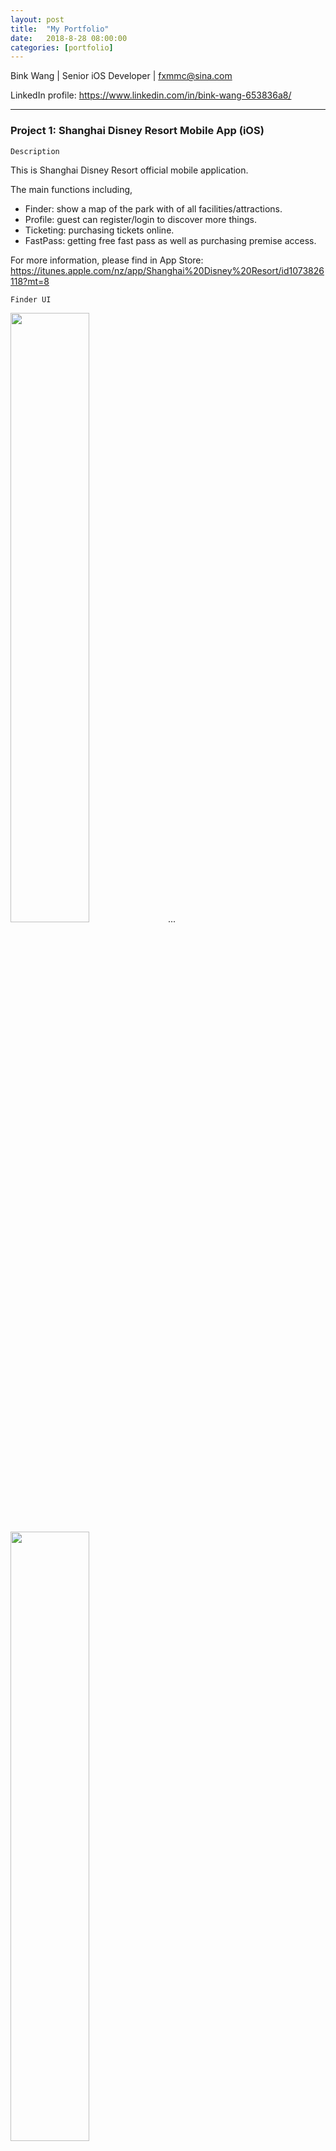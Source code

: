 ```yaml
---
layout: post
title:  "My Portfolio"
date:   2018-8-28 08:00:00
categories: [portfolio]
---
```


Bink Wang \|  Senior iOS Developer \| fxmmc@sina.com

LinkedIn profile: https://www.linkedin.com/in/bink-wang-653836a8/

---

### Project 1: Shanghai Disney Resort Mobile App (iOS)

`Description`

This is Shanghai Disney Resort official mobile application.

The main functions including,
* Finder: show a map of the park with of all facilities/attractions.
* Profile: guest can register/login to discover more things.
* Ticketing: purchasing tickets online.
* FastPass: getting free fast pass as well as purchasing premise access.

For more information, please find in App Store: https://itunes.apple.com/nz/app/Shanghai%20Disney%20Resort/id1073826118?mt=8


`Finder UI`

<img src="https://raw.githubusercontent.com/hanmbink/hanmbink.github.io/master/pic/portfolio/finder-1.png" width="50%" height="50%" />...<img src="https://raw.githubusercontent.com/hanmbink/hanmbink.github.io/master/pic/portfolio/finder-2.png" width="50%" height="50%" />
<!--![](../pic/portfolio/finder-1.png)-->
<!--![](../pic/portfolio/finder-2.png)-->


`Finder code snippet`

<img src="https://raw.githubusercontent.com/hanmbink/hanmbink.github.io/master/pic/portfolio/finder-code-1.png" width="50%" height="50%" />
<!--![](../pic/portfolio/finder-code-1.png)-->


`Ticketing UI`

<img src="https://raw.githubusercontent.com/hanmbink/hanmbink.github.io/master/pic/portfolio/ticketing-1.png" width="50%" height="50%" />...<img src="https://raw.githubusercontent.com/hanmbink/hanmbink.github.io/master/pic/portfolio/ticketing-2.png" width="50%" height="50%" />
<!--![](../pic/portfolio/ticketing-1.png)-->
<!--![](../pic/portfolio/ticketing-2.png)-->

`Ticketing code snippet`

<img src="https://raw.githubusercontent.com/hanmbink/hanmbink.github.io/master/pic/portfolio/ticketing-code-1.png" width="50%" height="50%" />
<!--![](../pic/portfolio/ticketing-code-1.png)-->

`Profile UI`

<img src="https://raw.githubusercontent.com/hanmbink/hanmbink.github.io/master/pic/portfolio/profile-1.png" width="50%" height="50%" />...<img src="https://raw.githubusercontent.com/hanmbink/hanmbink.github.io/master/pic/portfolio/profile-2.png" width="50%" height="50%" />
<!--![](../pic/portfolio/profile-1.png)-->
<!--![](../pic/portfolio/profile-2.png)-->

`Profile code snippet`

<img src="https://raw.githubusercontent.com/hanmbink/hanmbink.github.io/master/pic/portfolio/profile-code-1.png" width="50%" height="50%" />
<!--![](../pic/portfolio/profile-code-1.png)-->

---

### Project 2: Trade Me Demo (iOS)


`Description`

This is a private demo project, to fetch Trade Me categories and show listings of selected category.
Open source. See detail in my GitHub: https://github.com/hanmbink/TME-Demo

`Architecture`

<img src="https://raw.githubusercontent.com/hanmbink/hanmbink.github.io/master/pic/portfolio/tem-architecture-1.png" width="50%" height="50%" />
<!--![](../pic/portfolio/tem-architecture-1.png)-->

`UI`

<img src="https://raw.githubusercontent.com/hanmbink/hanmbink.github.io/master/pic/portfolio/tme-ui-1.png" width="50%" height="50%" />
<!--![](../pic/portfolio/tme-ui-1.png)-->

`Code snippet`

<img src="https://raw.githubusercontent.com/hanmbink/hanmbink.github.io/master/pic/portfolio/tme-code-1.png" width="50%" height="50%" />...<img src="https://raw.githubusercontent.com/hanmbink/hanmbink.github.io/master/pic/portfolio/tme-code-2.png" width="50%" height="50%" />
<!--![](../pic/portfolio/tme-code-1.png)-->
<!--![](../pic/portfolio/tme-code-2.png)-->


---

### Project 3: YAWA-Demo

`Description`

This is a demo project in Swift which show weather infomation of specific cities. 
Open source. See detail in my GitHub: https://github.com/hanmbink/YAWA-Demo

---
